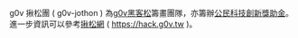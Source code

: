<!-- TITLE: 揪松團 -->

g0v 揪松團 ( g0v-jothon ) 為[g0v黑客松](g0v黑客松)籌畫團隊，亦籌辦[公民科技創新獎助金](公民科技創新獎助金)。進一步資訊可以參考[揪松網](揪松網) ( https://hack.g0v.tw )。